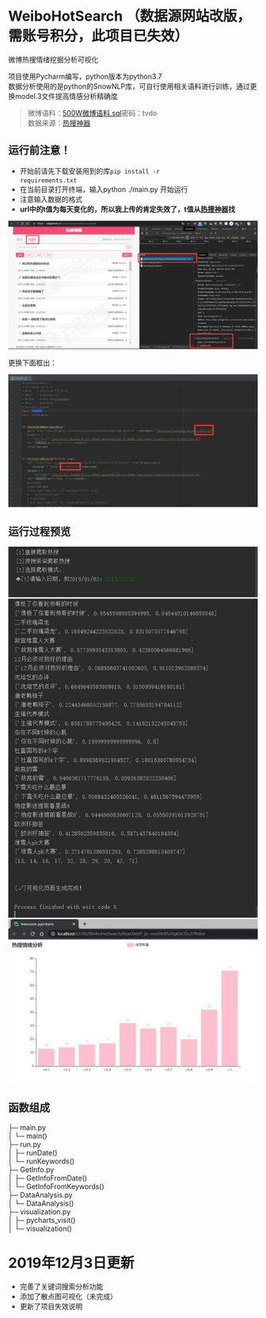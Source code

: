 # WeiboHotSearch （数据源网站改版，需账号积分，此项目已失效）
微博热搜情绪挖掘分析可视化    
    
项目使用Pycharm编写，python版本为python3.7    
数据分析使用的是python的SnowNLP库，可自行使用相关语料进行训练，通过更换model.3文件提高情感分析精确度    
> 微博语料：[500W微博语料.sql](https://pan.baidu.com/s/1eSeXh5K)密码：tvdo    
> 数据来源：[热搜神器](http://www.enlightent.cn/research/rank/weiboSearchRank)    
## 运行前注意！    
* 开始前请先下载安装用到的库<code>pip install -r requirements.txt</code>    
* 在当前目录打开终端，输入python ./main.py 开始运行    
* 注意输入数据的格式    
* **url中的t值为每天变化的，所以我上传的肯定失效了，t值从[热搜神器](http://www.enlightent.cn/research/rank/weiboSearchRank)找**    
    
![t值获取](https://github.com/lsc183754539/WeiboHotSearch/blob/master/t_value_get.png?raw=true)    
    
更换下面框出：    
    
![更换到这里](https://github.com/lsc183754539/WeiboHotSearch/blob/master/t_change.jpg?raw=true)    
    
    
    
## 运行过程预览    
    
    
![运行过程1](https://github.com/lsc183754539/WeiboHotSearch/blob/master/1.jpg?raw=true)    
![运行过程2](https://github.com/lsc183754539/WeiboHotSearch/blob/master/2.jpg?raw=true)    
![运行过程3](https://github.com/lsc183754539/WeiboHotSearch/blob/master/3.jpg?raw=true)    
    
    
## 函数组成    
├─ main.py    
│  └─ main()    
├─ run.py    
│  ├─ runDate()    
│  └─ runKeywords()    
├─ GetInfo.py    
│  ├─ GetInfoFromDate()    
│  └─ GetInfoFromKeywords()    
├─ DataAnalysis.py    
│  └─ DataAnalysis()       
├─ visualization.py    
│  ├─ pycharts_visit()    
│  └─ visualization()    
    
# 2019年12月3日更新    
* 完善了关键词搜索分析功能
* 添加了散点图可视化（未完成）
* 更新了项目失效说明
